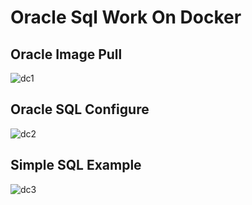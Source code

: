 # Oracle Sql Work On Docker 


## Oracle Image Pull
![dc1](https://user-images.githubusercontent.com/73312086/181465456-f02258af-f6fb-4cdc-89be-3fcf96cf913c.JPG)

## Oracle SQL Configure
![dc2](https://user-images.githubusercontent.com/73312086/181465478-765624ef-c500-44ca-9939-c7d084a6d69d.JPG)

## Simple SQL Example
![dc3](https://user-images.githubusercontent.com/73312086/181465493-16dd4418-1599-44da-9611-0019a008c54e.JPG)

